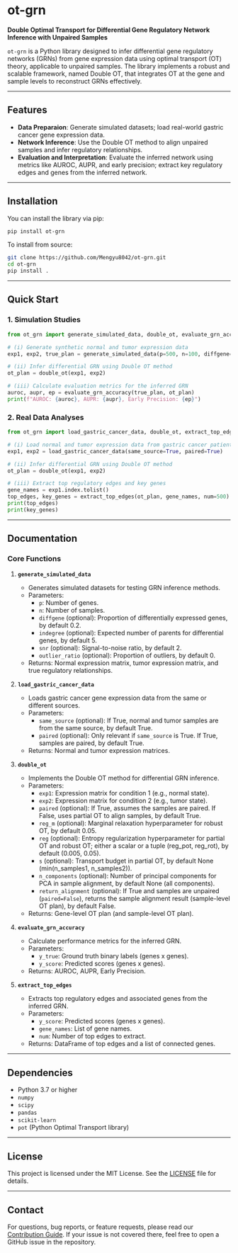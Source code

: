 # ot-grn

**Double Optimal Transport for Differential Gene Regulatory Network Inference with Unpaired Samples**

`ot-grn` is a Python library designed to infer differential gene regulatory networks (GRNs) from gene expression data using optimal transport (OT) theory, applicable to unpaired samples. The library implements a robust and scalable framework, named Double OT, that integrates OT at the gene and sample levels to reconstruct GRNs effectively.

---

## Features

- **Data Preparaion**: Generate simulated datasets; load real-world gastric cancer gene expression data.
- **Network Inference**: Use the Double OT method to align unpaired samples and infer regulatory relationships.
- **Evaluation and Interpretation**: Evaluate the inferred network using metrics like AUROC, AUPR, and early precision; extract key regulatory edges and genes from the inferred network.

---

## Installation

You can install the library via pip:

```bash
pip install ot-grn
```

To install from source:

```bash
git clone https://github.com/Mengyu8042/ot-grn.git
cd ot-grn
pip install .
```

---

## Quick Start

### 1. Simulation Studies

```python
from ot_grn import generate_simulated_data, double_ot, evaluate_grn_accuracy

# (i) Generate synthetic normal and tumor expression data
exp1, exp2, true_plan = generate_simulated_data(p=500, n=100, diffgene=0.2, indegree=5)

# (ii) Infer differential GRN using Double OT method
ot_plan = double_ot(exp1, exp2)

# (iii) Calculate evaluation metrics for the inferred GRN
auroc, aupr, ep = evaluate_grn_accuracy(true_plan, ot_plan)
print(f"AUROC: {auroc}, AUPR: {aupr}, Early Precision: {ep}")
```

### 2. Real Data Analyses

```python
from ot_grn import load_gastric_cancer_data, double_ot, extract_top_edges

# (i) Load normal and tumor expression data from gastric cancer patients
exp1, exp2 = load_gastric_cancer_data(same_source=True, paired=True)

# (ii) Infer differential GRN using Double OT method
ot_plan = double_ot(exp1, exp2)

# (iii) Extract top regulatory edges and key genes
gene_names = exp1.index.tolist()
top_edges, key_genes = extract_top_edges(ot_plan, gene_names, num=500)
print(top_edges)
print(key_genes)
```
---

## Documentation

### Core Functions

1. **`generate_simulated_data`**
   - Generates simulated datasets for testing GRN inference methods.
   - Parameters: 
       - `p`: Number of genes.
       - `n`: Number of samples.
       - `diffgene` (optional): Proportion of differentially expressed genes, by default 0.2.
       - `indegree` (optional): Expected number of parents for differential genes, by default 5.
       - `snr` (optional): Signal-to-noise ratio, by default 2.
       - `outlier_ratio` (optional): Proportion of outliers, by default 0.
   - Returns: Normal expression matrix, tumor expression matrix, and true regulatory relationships.

2. **`load_gastric_cancer_data`**
   - Loads gastric cancer gene expression data from the same or different sources.
   - Parameters: 
      - `same_source` (optional): If True, normal and tumor samples are from the same source, by default True.
      - `paired` (optional): Only relevant if `same_source` is True. If True, samples are paired, by default True. 
   - Returns: Normal and tumor expression matrices.

3. **`double_ot`**
   - Implements the Double OT method for differential GRN inference.
   - Parameters: 
      - `exp1`: Expression matrix for condition 1 (e.g., normal state).
      - `exp2`: Expression matrix for condition 2 (e.g., tumor state).
      - `paired` (optional): If True, assumes the samples are paired. If False, uses partial OT to align samples, by default True.
      - `reg_m` (optional): Marginal relaxation hyperparameter for robust OT, by default 0.05.
      - `reg` (optional): Entropy regularization hyperparameter for partial OT and robust OT; either a scalar or a tuple (reg_pot, reg_rot), by default (0.005, 0.05).
      - `s` (optional): Transport budget in partial OT, by default None (min(n_samples1, n_samples2)).
      - `n_components` (optional): Number of principal components for PCA in sample alignment, by default None (all components).
      - `return_alignment` (optional): If True and samples are unpaired (`paired=False`), returns the sample alignment result (sample-level OT plan), by default False.
   - Returns: Gene-level OT plan (and sample-level OT plan).


4. **`evaluate_grn_accuracy`**
   - Calculate performance metrics for the inferred GRN.
   - Parameters: 
      - `y_true`: Ground truth binary labels (genes x genes).
      - `y_score`: Predicted scores (genes x genes).
   - Returns: AUROC, AUPR, Early Precision.

5. **`extract_top_edges`**
   - Extracts top regulatory edges and associated genes from the inferred GRN.
   - Parameters: 
      - `y_score`: Predicted scores (genes x genes).
      - `gene_names`: List of gene names.
      - `num`: Number of top edges to extract.
   - Returns: DataFrame of top edges and a list of connected genes.
---

## Dependencies

- Python 3.7 or higher
- `numpy`
- `scipy`
- `pandas`
- `scikit-learn`
- `pot` (Python Optimal Transport library)

---

## License

This project is licensed under the MIT License. See the [LICENSE](LICENSE) file for details.

---

## Contact

For questions, bug reports, or feature requests, please read our [Contribution Guide](CONTRIBUTING.md). If your issue is not covered there, feel free to open a GitHub issue in the repository.